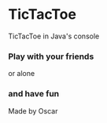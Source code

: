 # TicTacToe
TicTacToe in Java's console

### Play with your friends
or alone
### and have fun

Made by Oscar
